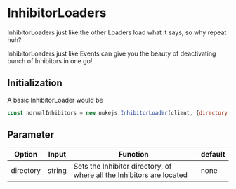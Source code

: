 # InhibitorLoaders
InhibitorLoaders just like the other Loaders load what it says, so why repeat huh? 

InhibitorLoaders just like Events can give you the beauty of deactivating bunch of Inhibitors in one go!

## Initialization
A basic InhibitorLoader would be
```js
const normalInhibitors = new nukejs.InhibitorLoader(client, {directory: "./inhibitors"});
```

## Parameter

Option | Input | Function | default
------------ | ------------- | ------------- | -------------
directory | string | Sets the Inhibitor directory, of where all the Inhibitors are located | none
